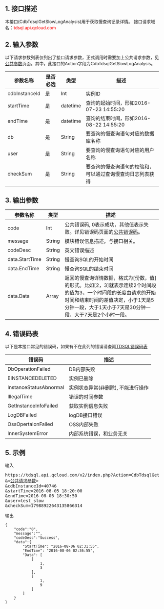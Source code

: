 ## 1. 接口描述
本接口(CdbTdsqlGetSlowLogAnalysis)用于获取慢查询记录详情。
接口请求域名：<font style='color:red'>tdsql.api.qcloud.com </font>



## 2. 输入参数
以下请求参数列表仅列出了接口请求参数，正式调用时需要加上公共请求参数，见[公共参数](http://tcecqpoc.fsphere.cn/document/api/213/6976
)页面。其中，此接口的Action字段为CdbTdsqlGetSlowLogAnalysis。

| 参数名称 | 是否必选  | 类型 | 描述 |
|---------|---------|---------|---------|
| cdbInstanceId | 是 | Int | 实例ID|
| startTime | 是 | datetime | 查询的起始时间，形如2016-07-23 14:55:20|
| endTime | 是 | datetime | 查询的结束时间，形如2016-08-22 14:55:20|
| db | 是 | String | 要查询的慢查询语句对应的数据库名称|
| user | 是 | String | 要查询的慢查询语句对应的用户名称|
| checkSum | 是 | String | 要查询的慢查询语句的校验和，可以通过查询慢查询日志列表获得|


## 3. 输出参数
| 参数名称 | 类型 | 描述 |
|---------|---------|---------|
| code | Int | 公共错误码, 0表示成功，其他值表示失败。详见错误码页面的<a href='http://tcecqpoc.fsphere.cn/doc/api/309/%E9%94%99%E8%AF%AF%E7%A0%81#1.E3.80.81.E5.85.AC.E5.85.B1.E9.94.99.E8.AF.AF.E7.A0.81' title='公共错误码'>公共错误码</a>。|
| message | String | 模块错误信息描述，与接口相关。|
| codeDesc | String | 英文错误描述 |
| data.StartTime | String | 慢查询SQL的开始时间 |
| data.EndTime | String | 慢查询SQL的结束时间 |
| data.Data | Array | 返回的慢查询详情数据，格式为[份数，值]的形式。比如[2，3]就表示连续2个时间段的值为3，一个时间段的长度由请求的开始时间和结束时间的差值决定，小于1天是5分钟一段，大于1天小于7天是30分钟一段，大于7天是2个小时一段。|
## 4. 错误码表

以下是本接口常见的错误码，如果有不在此列的错误请查阅[TDSQL错误码表](/doc/api/309/7150)

| 错误码 | 描述 |
|---------|---------|
| DbOperationFailed | DB内部失败 |
| EINSTANCEDELETED | 实例已删除 |
| InstanceStatusAbnormal | 实例状态异常(非删除), 不能进行操作 |
| IllegalTime | 错误的时间参数 |
| GetInstanceInfoFailed | 获取实例信息失败 |
| LogDBFailed | logDB接口错误 |
| OssOpertaionFailed | OSS内部失败 |
| InnerSystemError | 内部系统错误，和业务无关 |
## 5. 示例
输入
<pre>
https://tdsql.api.qcloud.com/v2/index.php?Action=CdbTdsqlGetSlowLogAnalysis
&<<a href="http://tcecqpoc.fsphere.cn/doc/api/229/6976">公共请求参数</a>>
&cdbInstanceId=40746
&startTime=2016-08-05 18:20:00
&endTime=2016-08-06 18:30:50
&user=test_slow
&checkSum=17988922643135866314
</pre>
输出
```
{
    "code":"0",
    "message":"",
    "codeDesc":"Success",
    "data":{
    	"StartTime": "2016-08-06 02:31:55",
    	"EndTime": "2016-08-06 02:36:55",
    	"Data": [
        	[
            	1,
            	3
        	],
        	[
            	1,
            	9
        	]
    	]
	}
}
```

